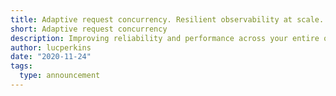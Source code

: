 ```yaml
---
title: Adaptive request concurrency. Resilient observability at scale.
short: Adaptive request concurrency
description: Improving reliability and performance across your entire observability infrastructure
author: lucperkins
date: "2020-11-24"
tags:
  type: announcement
---
```


